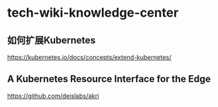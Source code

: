 # tech-wiki-knowledge-center

## 如何扩展Kubernetes

https://kubernetes.io/docs/concepts/extend-kubernetes/

## A Kubernetes Resource Interface for the Edge

https://github.com/deislabs/akri
